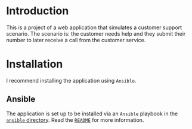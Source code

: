 # Introduction
This is a project of a web application that simulates a customer support scenario. The scenario is: the customer
needs help and they submit their number to later receive a call from the customer service.

# Installation
I recommend installing the application using `Ansible`.

## Ansible
The application is set up to be installed via an `Ansible` playbook in the [`ansible` directory](./ansible/). Read
the [`README`](./ansible/README.md) for more information.
